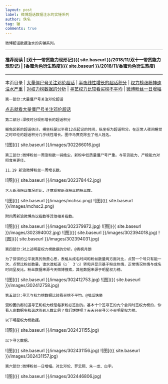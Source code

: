 ```yaml
---
layout: post
label: 微博超话数据注水的实锤系列
author: 佚名
tag: 锤
comments: true
---
```


    微博超话数据注水的实锤系列。

---
#### 推荐阅读 | [双十一带货能力现形记]({{ site.baseurl }}/2018/11/双十一带货能力现形记) | [香蜜角色衍生热度]({{ site.baseurl }}/2018/11/香蜜角色衍生热度) 
---
本页目录 \| [大量僵尸号关注邓伦超话](#dxjje) \| [半夜线性增长的超话积分](#dxjja) \| [权力榜涨粉神速注水严重](#dxjjb) \| [对权力榜数据的分析](#dxjjc) \| [寻艺权力比较看买榜不平均](#dxjjd)  \| [微博粉丝一日增幅](#dxjjf) 

<a name="dxjje"></a>

    第一部分:大量僵尸号关注邓伦超话

[点击就看大量僵尸号关注邓伦超话](http://in.miaopai.com/media/-IxaFO73ie7tl7agUtNwmpkEJFmb467b.htm?from=1089093010&wm=3333_2001&weiboauthoruid=6671218902)

<a name="dxjja"></a>

    第二部分:深夜时分现形增长的超话积分

    搬兔区新的超话统计。横坐标是以半夜12点起记的时间，纵坐标为超话积分。在正常人夜间睡觉之时邓伦的超话积分几乎线性增长。图中马赛克除去了他人姓名。

![图]({{ site.baseurl }}/images/302266016.jpg)

<a name="dxjjb"></a>

    第三部分:微博粉丝一周涨粉数一骑绝尘，新粉中低质量僵尸号严重。与带货能力、产粮能力对照食用更佳。

    11.19 新浪微博粉丝一周增长数。

![图]({{ site.baseurl }}/images/302378442.jpg)

    艺人新涨粉丝情况对比，注意观察新涨粉丝的粉丝数。

![图]({{ site.baseurl }}/images/mchsc.png)
![图]({{ site.baseurl }}/images/mchsc2.png)

    附同周新浪微博热议指数等其他相关指数。

![图]({{ site.baseurl }}/images/302379972.jpg)
![图]({{ site.baseurl }}/images/302394002.jpg)
![图]({{ site.baseurl }}/images/302394018.jpg)
![图]({{ site.baseurl }}/images/302394031.jpg)

<a name="dxjjc"></a>

    第四部分:对上述明星权力榜数据的分析。@青枫月朗

    为了饼饼的公平我真的煞费心思，表格从成名时间和粉丝数量两方面对比，点赞一个号只有能一次，点赞比粉丝数量，谁水谁知道（○｀ 3′○）转和评显示基于粉丝热情，正常情况热情与成名时间呈反比。粉丝数据来源今天微博搜索，其他数据来源于明星权力榜。

![图]({{ site.baseurl }}/images/302412753.jpg)
![图]({{ site.baseurl }}/images/302412758.jpg)

<a name="dxjjd"></a>

    第五部分:寻艺与权力榜数据比较看买榜不平均。@嗑瓜快樂
    
    混粉圈的都知道寻艺和权力榜是每家粉必签到的。基本十个签寻艺的九个会同时签权力榜的，你看人家数据多和谐这签到人数比例？我们饼饼呢？天天只买寻艺不买明星权力榜。
    
    以下明星权力榜数据。
![图]({{ site.baseurl }}/images/302431155.jpg)

    以下寻艺数据。
![图]({{ site.baseurl }}/images/302431156.jpg)
![图]({{ site.baseurl }}/images/302431157.jpg)
    

<a name="dxjjf"></a>

    第六部分:微博粉丝一日增幅。对比邓伦、罗云熙、朱一龙、白宇。

![图]({{ site.baseurl }}/images/302446806.jpg)    